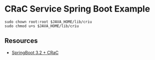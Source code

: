 # CRaC Service Spring Boot Example


```shell
sudo chown root:root $JAVA_HOME/lib/criu
sudo chmod u+s $JAVA_HOME/lib/criu
```

## Resources

-   [SpringBoot 3.2 + CRaC](https://foojay.io/today/springboot-3-2-crac/)

